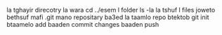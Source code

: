 la tghayir direcotry la wara cd ../esem l folder
ls -la la tshuf l files joweto bethsuf mafi .git mano repositary ba3ed
la taamlo repo btektob git init
btaamelo add 
baaden commit changes
baaden push 